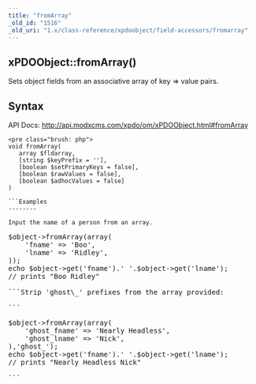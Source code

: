 ```yaml
---
title: "fromArray"
_old_id: "1516"
_old_uri: "1.x/class-reference/xpdoobject/field-accessors/fromarray"
---
```


xPDOObject::fromArray()
-----------------------

Sets object fields from an associative array of key => value pairs.

Syntax
------

API Docs: <http://api.modxcms.com/xpdo/om/xPDOObject.html#fromArray>

```
<pre class="brush: php">
void fromArray(
   array $fldarray,
   [string $keyPrefix = ''],
   [boolean $setPrimaryKeys = false],
   [boolean $rawValues = false],
   [boolean $adhocValues = false]
)

```Examples
--------

Input the name of a person from an array.

```
<pre class="brush: php">
$object->fromArray(array(
    'fname' => 'Boo',
    'lname' => 'Ridley',
));
echo $object->get('fname').' '.$object->get('lname');
// prints "Boo Ridley"

```Strip 'ghost\_' prefixes from the array provided:

```
<pre class="brush: php">
$object->fromArray(array(
    'ghost_fname' => 'Nearly Headless',
    'ghost_lname' => 'Nick',
),'ghost_');
echo $object->get('fname').' '.$object->get('lname');
// prints "Nearly Headless Nick"

```